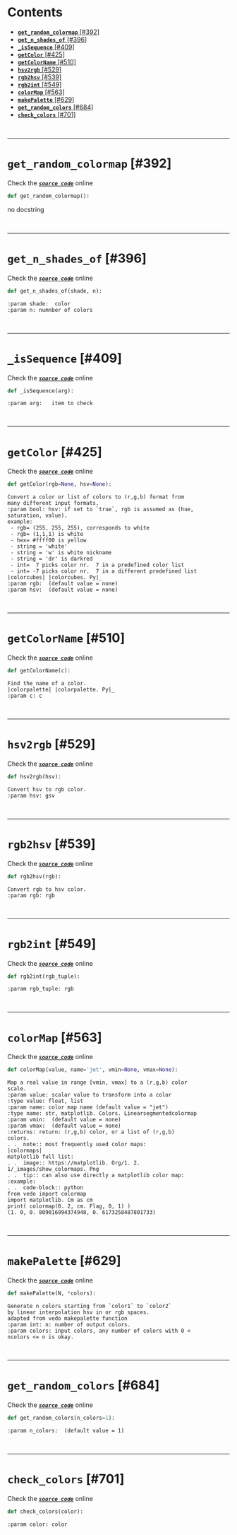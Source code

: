 



Contents
========

* [**`get_random_colormap`** [#392]](#get_random_colormap-392)
* [**`get_n_shades_of`** [#396]](#get_n_shades_of-396)
* [**`_isSequence`** [#409]](#_issequence-409)
* [**`getColor`** [#425]](#getcolor-425)
* [**`getColorName`** [#510]](#getcolorname-510)
* [**`hsv2rgb`** [#529]](#hsv2rgb-529)
* [**`rgb2hsv`** [#539]](#rgb2hsv-539)
* [**`rgb2int`** [#549]](#rgb2int-549)
* [**`colorMap`** [#563]](#colormap-563)
* [**`makePalette`** [#629]](#makepalette-629)
* [**`get_random_colors`** [#684]](#get_random_colors-684)
* [**`check_colors`** [#701]](#check_colors-701)


&nbsp;

--------
# **`get_random_colormap`** [#392]
  
Check the [***``source code``***](https://github.com/BrancoLab/BrainRender/tree/brainglobeintegration/blob/master/brainrender/colors.py#L392) online

```python
def get_random_colormap():
```  


no docstring

&nbsp;

--------
# **`get_n_shades_of`** [#396]
  
Check the [***``source code``***](https://github.com/BrancoLab/BrainRender/tree/brainglobeintegration/blob/master/brainrender/colors.py#L396) online

```python
def get_n_shades_of(shade, n):
```  


```text
:param shade:  color
:param n: numnber of colors
```

&nbsp;

--------
# **`_isSequence`** [#409]
  
Check the [***``source code``***](https://github.com/BrancoLab/BrainRender/tree/brainglobeintegration/blob/master/brainrender/colors.py#L409) online

```python
def _isSequence(arg):
```  


```text
:param arg:   item to check
```

&nbsp;

--------
# **`getColor`** [#425]
  
Check the [***``source code``***](https://github.com/BrancoLab/BrainRender/tree/brainglobeintegration/blob/master/brainrender/colors.py#L425) online

```python
def getColor(rgb=None, hsv=None):
```  


```text
Convert a color or list of colors to (r,g,b) format from
many different input formats.
:param bool: hsv: if set to `true`, rgb is assumed as (hue,
saturation, value).
example:
 - rgb= (255, 255, 255), corresponds to white
 - rgb= (1,1,1) is white
 - hex= #ffff00 is yellow
 - string = 'white'
 - string = 'w' is white nickname
 - string = 'dr' is darkred
 - int=  7 picks color nr.  7 in a predefined color list
 - int= -7 picks color nr.  7 in a different predefined list
|colorcubes| |colorcubes. Py|_
:param rgb:  (default value = none)
:param hsv:  (default value = none)
```

&nbsp;

--------
# **`getColorName`** [#510]
  
Check the [***``source code``***](https://github.com/BrancoLab/BrainRender/tree/brainglobeintegration/blob/master/brainrender/colors.py#L510) online

```python
def getColorName(c):
```  


```text
Find the name of a color.
|colorpalette| |colorpalette. Py|_
:param c: c
```

&nbsp;

--------
# **`hsv2rgb`** [#529]
  
Check the [***``source code``***](https://github.com/BrancoLab/BrainRender/tree/brainglobeintegration/blob/master/brainrender/colors.py#L529) online

```python
def hsv2rgb(hsv):
```  


```text
Convert hsv to rgb color.
:param hsv: gsv
```

&nbsp;

--------
# **`rgb2hsv`** [#539]
  
Check the [***``source code``***](https://github.com/BrancoLab/BrainRender/tree/brainglobeintegration/blob/master/brainrender/colors.py#L539) online

```python
def rgb2hsv(rgb):
```  


```text
Convert rgb to hsv color.
:param rgb: rgb
```

&nbsp;

--------
# **`rgb2int`** [#549]
  
Check the [***``source code``***](https://github.com/BrancoLab/BrainRender/tree/brainglobeintegration/blob/master/brainrender/colors.py#L549) online

```python
def rgb2int(rgb_tuple):
```  


```text
:param rgb_tuple: rgb
```

&nbsp;

--------
# **`colorMap`** [#563]
  
Check the [***``source code``***](https://github.com/BrancoLab/BrainRender/tree/brainglobeintegration/blob/master/brainrender/colors.py#L563) online

```python
def colorMap(value, name='jet', vmin=None, vmax=None):
```  


```text
Map a real value in range [vmin, vmax] to a (r,g,b) color
scale.
:param value: scalar value to transform into a color
:type value: float, list
:param name: color map name (default value = "jet")
:type name: str, matplotlib. Colors. Linearsegmentedcolormap
:param vmin:  (default value = none)
:param vmax:  (default value = none)
:returns: return: (r,g,b) color, or a list of (r,g,b)
colors.
. .  note:: most frequently used color maps:
|colormaps|
matplotlib full list:
. .  image:: https://matplotlib. Org/1. 2.
1/_images/show_colormaps. Png
. .  tip:: can also use directly a matplotlib color map:
:example:
. .  code-block:: python
from vedo import colormap
import matplotlib. Cm as cm
print( colormap(0. 2, cm. Flag, 0, 1) )
(1. 0, 0. 809016994374948, 0. 6173258487801733)
```

&nbsp;

--------
# **`makePalette`** [#629]
  
Check the [***``source code``***](https://github.com/BrancoLab/BrainRender/tree/brainglobeintegration/blob/master/brainrender/colors.py#L629) online

```python
def makePalette(N, *colors):
```  


```text
Generate n colors starting from `color1` to `color2`
by linear interpolation hsv in or rgb spaces.
adapted from vedo makepalette function
:param int: n: number of output colors.
:param colors: input colors, any number of colors with 0 <
ncolors <= n is okay.
```

&nbsp;

--------
# **`get_random_colors`** [#684]
  
Check the [***``source code``***](https://github.com/BrancoLab/BrainRender/tree/brainglobeintegration/blob/master/brainrender/colors.py#L684) online

```python
def get_random_colors(n_colors=1):
```  


```text
:param n_colors:  (default value = 1)
```

&nbsp;

--------
# **`check_colors`** [#701]
  
Check the [***``source code``***](https://github.com/BrancoLab/BrainRender/tree/brainglobeintegration/blob/master/brainrender/colors.py#L701) online

```python
def check_colors(color):
```  


```text
:param color: color
```